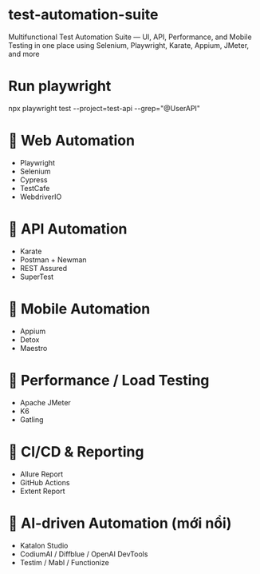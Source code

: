 # test-automation-suite
 Multifunctional Test Automation Suite — UI, API, Performance, and Mobile Testing in one place using Selenium, Playwright, Karate, Appium, JMeter, and more

# Run playwright
npx playwright test --project=test-api --grep="@UserAPI"

# 🔹 Web Automation
- Playwright
- Selenium
- Cypress
- TestCafe
- WebdriverIO

# 🔹 API Automation
- Karate
- Postman + Newman
- REST Assured
- SuperTest

# 🔹 Mobile Automation
- Appium
- Detox
- Maestro

# 🔹 Performance / Load Testing
- Apache JMeter
- K6
- Gatling

# 🔹 CI/CD & Reporting
- Allure Report
- GitHub Actions
- Extent Report

# 🔹 AI-driven Automation (mới nổi)
- Katalon Studio
- CodiumAI / Diffblue / OpenAI DevTools
- Testim / Mabl / Functionize